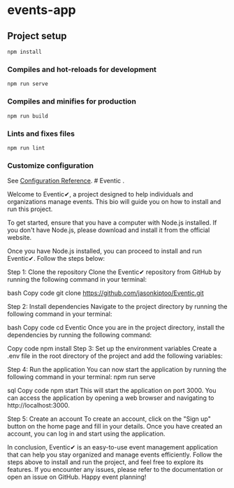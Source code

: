 # events-app

## Project setup

```
npm install
```

### Compiles and hot-reloads for development

```
npm run serve
```

### Compiles and minifies for production

```
npm run build
```

### Lints and fixes files

```
npm run lint
```

### Customize configuration

See [Configuration Reference](https://cli.vuejs.org/config/).
#   E v e n t i c 
 
 .

Welcome to Eventic✔, a project designed to help individuals and organizations manage events. This bio will guide you on how to install and run this project.

To get started, ensure that you have a computer with Node.js installed. If you don't have Node.js, please download and install it from the official website.

Once you have Node.js installed, you can proceed to install and run Eventic✔. Follow the steps below:

Step 1: Clone the repository
Clone the Eventic✔ repository from GitHub by running the following command in your terminal:

bash
Copy code
git clone https://github.com/jasonkiptoo/Eventic.git


Step 2: Install dependencies
Navigate to the project directory by running the following command in your terminal:

bash
Copy code
cd Eventic
Once you are in the project directory, install the dependencies by running the following command:

Copy code
npm install
Step 3: Set up the environment variables
Create a .env file in the root directory of the project and add the following variables:


Step 4: Run the application
You can now start the application by running the following command in your terminal:
npm run serve


sql
Copy code
npm start
This will start the application on port 3000. You can access the application by opening a web browser and navigating to http://localhost:3000.

Step 5: Create an account
To create an account, click on the "Sign up" button on the home page and fill in your details. Once you have created an account, you can log in and start using the application.

In conclusion, Eventic✔ is an easy-to-use event management application that can help you stay organized and manage events efficiently. Follow the steps above to install and run the project, and feel free to explore its features. If you encounter any issues, please refer to the documentation or open an issue on GitHub. Happy event planning!
